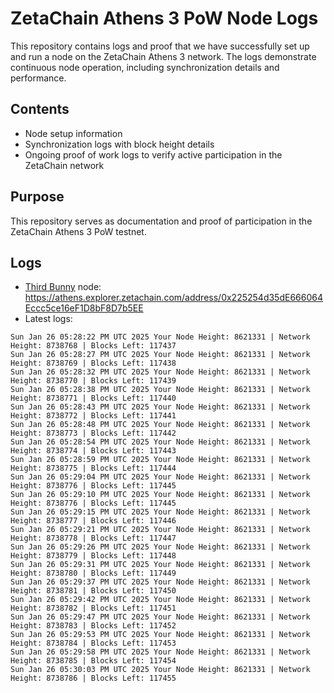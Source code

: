 # ZetaChain Athens 3 PoW Node Logs
This repository contains logs and proof that we have successfully set up and run a node on the ZetaChain Athens 3 network. The logs demonstrate continuous node operation, including synchronization details and performance.

## Contents
- Node setup information
- Synchronization logs with block height details
- Ongoing proof of work logs to verify active participation in the ZetaChain network

## Purpose
This repository serves as documentation and proof of participation in the ZetaChain Athens 3 PoW testnet.

## Logs

- [Third Bunny](https://thirdbunny.xyz/) node: https://athens.explorer.zetachain.com/address/0x225254d35dE666064Eccc5ce16eF1D8bF8D7b5EE
- Latest logs:
```
Sun Jan 26 05:28:22 PM UTC 2025 Your Node Height: 8621331 | Network Height: 8738768 | Blocks Left: 117437
Sun Jan 26 05:28:27 PM UTC 2025 Your Node Height: 8621331 | Network Height: 8738769 | Blocks Left: 117438
Sun Jan 26 05:28:32 PM UTC 2025 Your Node Height: 8621331 | Network Height: 8738770 | Blocks Left: 117439
Sun Jan 26 05:28:38 PM UTC 2025 Your Node Height: 8621331 | Network Height: 8738771 | Blocks Left: 117440
Sun Jan 26 05:28:43 PM UTC 2025 Your Node Height: 8621331 | Network Height: 8738772 | Blocks Left: 117441
Sun Jan 26 05:28:48 PM UTC 2025 Your Node Height: 8621331 | Network Height: 8738773 | Blocks Left: 117442
Sun Jan 26 05:28:54 PM UTC 2025 Your Node Height: 8621331 | Network Height: 8738774 | Blocks Left: 117443
Sun Jan 26 05:28:59 PM UTC 2025 Your Node Height: 8621331 | Network Height: 8738775 | Blocks Left: 117444
Sun Jan 26 05:29:04 PM UTC 2025 Your Node Height: 8621331 | Network Height: 8738776 | Blocks Left: 117445
Sun Jan 26 05:29:10 PM UTC 2025 Your Node Height: 8621331 | Network Height: 8738776 | Blocks Left: 117445
Sun Jan 26 05:29:15 PM UTC 2025 Your Node Height: 8621331 | Network Height: 8738777 | Blocks Left: 117446
Sun Jan 26 05:29:21 PM UTC 2025 Your Node Height: 8621331 | Network Height: 8738778 | Blocks Left: 117447
Sun Jan 26 05:29:26 PM UTC 2025 Your Node Height: 8621331 | Network Height: 8738779 | Blocks Left: 117448
Sun Jan 26 05:29:31 PM UTC 2025 Your Node Height: 8621331 | Network Height: 8738780 | Blocks Left: 117449
Sun Jan 26 05:29:37 PM UTC 2025 Your Node Height: 8621331 | Network Height: 8738781 | Blocks Left: 117450
Sun Jan 26 05:29:42 PM UTC 2025 Your Node Height: 8621331 | Network Height: 8738782 | Blocks Left: 117451
Sun Jan 26 05:29:47 PM UTC 2025 Your Node Height: 8621331 | Network Height: 8738783 | Blocks Left: 117452
Sun Jan 26 05:29:53 PM UTC 2025 Your Node Height: 8621331 | Network Height: 8738784 | Blocks Left: 117453
Sun Jan 26 05:29:58 PM UTC 2025 Your Node Height: 8621331 | Network Height: 8738785 | Blocks Left: 117454
Sun Jan 26 05:30:03 PM UTC 2025 Your Node Height: 8621331 | Network Height: 8738786 | Blocks Left: 117455
```
